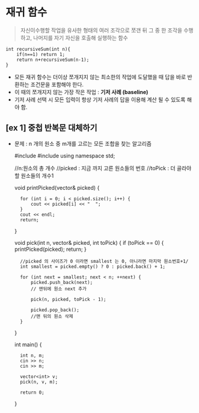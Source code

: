 # 재귀 함수

> 자신이수행할 작업을 유사한 형태의 여러 조각으로 쪼갠 뒤 그 중 한 조각을 수행하고, 나머지를 자기 자신을 호출해 실행하는 함수

    int recursiveSum(int n){
    	if(n==1) return 1;
    	return n+recursiveSum(n-1);
    }

- 모든 재귀 함수는 더이상 쪼개지지 않는 최소한의 작업에 도달했을 때 답을 바로 반환하는 조건문을 포함해야 한다.
- 이 때의 쪼개지지 않는 가장 작은 작업 : **기저 사례 (baseline)**
- 기저 사례 선택 시 모든 입력이 항상 기저 사례의 답을 이용해 계산 될 수 있도록 해야 함.

## [ex 1] 중첩 반복문 대체하기

- 문제 : n 개의 원소 중 m개를 고르는 모든 조합을 찾는 알고리즘

    #include <iostream>
    #include <vector>
    using namespace std;
    
    //n:원소의 총 개수
    //picked : 지금 까지 고른 원소들의 번호
    //toPick : 더 골라야 할 원소들의 개수1
    
    void printPicked(vector<int>& picked) {
    
    	for (int i = 0; i < picked.size(); i++) {
    		cout << picked[i] << "  ";
    	}
    	cout << endl;
    	return;
    }
    
    void pick(int n, vector<int>& picked, int toPick) {
    	if (toPick == 0) { 
    		printPicked(picked);
    		return;
    	}
    
    	//picked 의 사이즈가 0 이라면 smallest 는 0, 아니라면 마지막 원소번호+1/
    	int smallest = picked.empty() ? 0 : picked.back() + 1;
    
    	for (int next = smallest; next < n; ++next) {
    		picked.push_back(next);
    		// 맨뒤에 원소 next 추가
    		
    		pick(n, picked, toPick - 1);
    		
    		picked.pop_back();
    		//맨 뒤의 원소 삭제
    	}
    }
    
    
    int main() {
    
    	int n, m;
    	cin >> n;
    	cin >> m;
    
    	vector<int> v;
    	pick(n, v, m);
    
    	return 0;
    }
